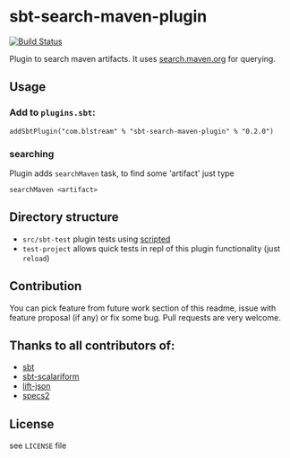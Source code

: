 # sbt-search-maven-plugin

[![Build Status](https://travis-ci.org/lukeindykiewicz/sbt-search-maven-plugin.svg?branch=master)](https://travis-ci.org/lukeindykiewicz/sbt-search-maven-plugin)

Plugin to search maven artifacts. It uses [search.maven.org](http://search.maven.org/) for querying.

## Usage
### Add to `plugins.sbt`:

    addSbtPlugin("com.blstream" % "sbt-search-maven-plugin" % "0.2.0")

### searching

Plugin adds `searchMaven` task, to find some 'artifact' just type

    searchMaven <artifact>

## Directory structure

* `src/sbt-test` plugin tests using [scripted](https://github.com/sbt/sbt/tree/1.0.x/scripted)
* `test-project` allows quick tests in repl of this plugin functionality (just `reload`)

## Contribution
You can pick feature from future work section of this readme, issue with feature proposal (if any) or fix some bug. Pull requests are very welcome.

## Thanks to all contributors of:

* [sbt](https://github.com/sbt/sbt)
* [sbt-scalariform](https://github.com/sbt/sbt-scalariform)
* [lift-json](https://github.com/lift/lift/tree/master/framework/lift-base/lift-json/)
* [specs2](https://github.com/etorreborre/specs2)

## License
see `LICENSE` file
